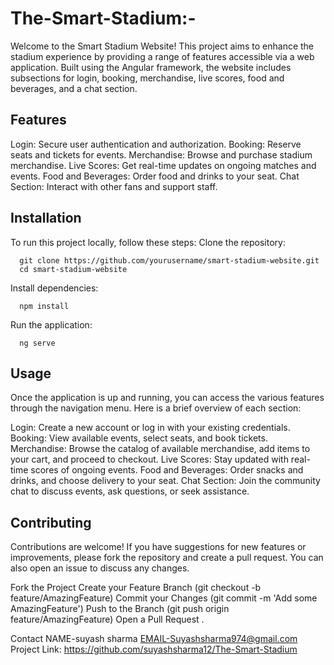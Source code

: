 # The-Smart-Stadium:-
Welcome to the Smart Stadium Website! This project aims to enhance the stadium experience by providing a range of features accessible via a web application. Built using the Angular framework, the website includes subsections for login, booking, merchandise, live scores, food and beverages, and a chat section.


## Features
Login: Secure user authentication and authorization.
Booking: Reserve seats and tickets for events.
Merchandise: Browse and purchase stadium merchandise.
Live Scores: Get real-time updates on ongoing matches and events.
Food and Beverages: Order food and drinks to your seat.
Chat Section: Interact with other fans and support staff.

## Installation
To run this project locally, follow these steps:
  Clone the repository:

      git clone https://github.com/yourusername/smart-stadium-website.git
      cd smart-stadium-website
      
  Install dependencies:


      npm install
  Run the application:
        
      ng serve
      


## Usage
Once the application is up and running, you can access the various features through the navigation menu. Here is a brief overview of each section:

Login: Create a new account or log in with your existing credentials.
Booking: View available events, select seats, and book tickets.
Merchandise: Browse the catalog of available merchandise, add items to your cart, and proceed to checkout.
Live Scores: Stay updated with real-time scores of ongoing events.
Food and Beverages: Order snacks and drinks, and choose delivery to your seat.
Chat Section: Join the community chat to discuss events, ask questions, or seek assistance.

## Contributing
Contributions are welcome! If you have suggestions for new features or improvements, please fork the repository and create a pull request. You can also open an issue to discuss any changes.

Fork the Project
Create your Feature Branch (git checkout -b feature/AmazingFeature)
Commit your Changes (git commit -m 'Add some AmazingFeature')
Push to the Branch (git push origin feature/AmazingFeature)
Open a Pull Request
.

Contact
NAME-suyash sharma
EMAIL-Suyashsharma974@gmail.com
Project Link: https://github.com/suyashsharma12/The-Smart-Stadium


